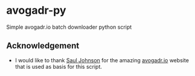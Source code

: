 # avogadr-py

Simple avogadr.io batch downloader python script

## Acknowledgement

- I would like to thank [Saul Johnson](https://github.com/lambdacasserole)
  for the amazing [avogadr.io](https://avogadr.io) website that is used as basis for this script.
